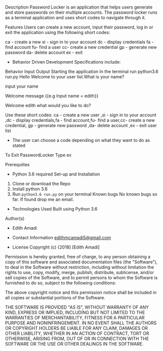 Description
Password Locker is an application that helps users generate and store passwords on their multiple accounts. The password locker runs as a terminal application and uses short codes to navigate through it.

Features
Users can create a new account, input their password, log in or exit the application using the following short codes:

ca - create a new 
si - sign in to your account
dc - display credentials
fa - find account
fu- find a user
cc- create a new credential 
gp - generate new password 
da- delete account 
ex - exit


- Behavior Driven Development
Specifications include:

Behavior	Input	Output
Starting the application	In the terminal run python3.6 run.py	Hello Welcome to your user list.What is your name?

input your name

Welcome message	{{e.g Input name = edith}} 

Welcome edith what would you like to do? 

Use these short codes: ca - create a new user ,si - sign in to your account ,dc - display credentials,fa - find account,fu- find a user,cc- create a new credential, gp - generate new password ,da- delete account ,ex - exit user list

- The user can choose a code depending on what they want to do as stated

To Exit PasswordLocker	Type ex

Prerequiites
- Python 3.6 required
Set-up and Installation
1. Clone or download the Repo
2. Install python 3.6
3. Run `python3.6 run.py` on your terminal
Known bugs
No known bugs so far. If found drop me an email.

- Technologies Used
Built using Python 3.6

Author(s)
- Edith Amadi

- Contact Information
edithmcamadi5@gmail.com

- License
Copyright (c) {2018] [Edith Amadi]

Permission is hereby granted, free of charge, to any person obtaining a copy of this software and associated documentation files (the "Software"), to deal in the Software without restriction, including without limitation the rights to use, copy, modify, merge, publish, distribute, sublicense, and/or sell copies of the Software, and to permit persons to whom the Software is furnished to do so, subject to the following conditions:

The above copyright notice and this permission notice shall be included in all copies or substantial portions of the Software.

THE SOFTWARE IS PROVIDED "AS IS", WITHOUT WARRANTY OF ANY KIND, EXPRESS OR IMPLIED, INCLUDING BUT NOT LIMITED TO THE WARRANTIES OF MERCHANTABILITY, FITNESS FOR A PARTICULAR PURPOSE AND NONINFRINGEMENT. IN NO EVENT SHALL THE AUTHORS OR COPYRIGHT HOLDERS BE LIABLE FOR ANY CLAIM, DAMAGES OR OTHER LIABILITY, WHETHER IN AN ACTION OF CONTRACT, TORT OR OTHERWISE, ARISING FROM, OUT OF OR IN CONNECTION WITH THE SOFTWARE OR THE USE OR OTHER DEALINGS IN THE SOFTWARE.
